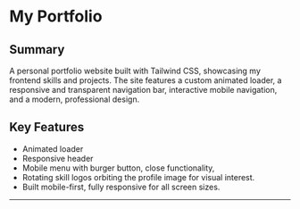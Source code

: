 # My Portfolio

## Summary

A personal portfolio website built with Tailwind CSS, showcasing my frontend skills and projects. The site features a custom animated loader, a responsive and transparent navigation bar, interactive mobile navigation, and a modern, professional design.

## Key Features

- Animated loader
- Responsive header
- Mobile menu with burger button, close functionality, 
- Rotating skill logos orbiting the profile image for visual interest.
- Built mobile-first, fully responsive for all screen sizes.

---